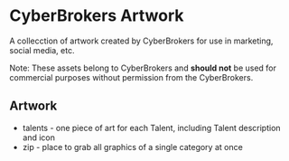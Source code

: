 # CyberBrokers Artwork

A collecction of artwork created by CyberBrokers for use in marketing, social media, etc.

Note: These assets belong to CyberBrokers and **should not** be used for commercial purposes without permission from the CyberBrokers.

## Artwork
- talents - one piece of art for each Talent, including Talent description and icon
- zip - place to grab all graphics of a single category at once
